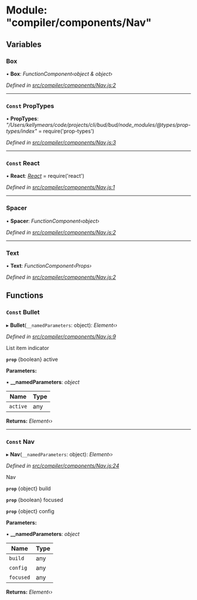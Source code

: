 # Module: "compiler/components/Nav"

## Variables

###  Box

• **Box**: *FunctionComponent‹object & object›*

*Defined in [src/compiler/components/Nav.js:2](https://github.com/roots/bud-support/blob/bd00b72/src/compiler/components/Nav.js#L2)*

___

### `Const` PropTypes

• **PropTypes**: *"/Users/kellymears/code/projects/cli/bud/bud/node_modules/@types/prop-types/index"* = require('prop-types')

*Defined in [src/compiler/components/Nav.js:3](https://github.com/roots/bud-support/blob/bd00b72/src/compiler/components/Nav.js#L3)*

___

### `Const` React

• **React**: *[React](_compiler_hooks_usefocusstate_.md#const-react)* = require('react')

*Defined in [src/compiler/components/Nav.js:1](https://github.com/roots/bud-support/blob/bd00b72/src/compiler/components/Nav.js#L1)*

___

###  Spacer

• **Spacer**: *FunctionComponent‹object›*

*Defined in [src/compiler/components/Nav.js:2](https://github.com/roots/bud-support/blob/bd00b72/src/compiler/components/Nav.js#L2)*

___

###  Text

• **Text**: *FunctionComponent‹Props›*

*Defined in [src/compiler/components/Nav.js:2](https://github.com/roots/bud-support/blob/bd00b72/src/compiler/components/Nav.js#L2)*

## Functions

### `Const` Bullet

▸ **Bullet**(`__namedParameters`: object): *Element‹›*

*Defined in [src/compiler/components/Nav.js:9](https://github.com/roots/bud-support/blob/bd00b72/src/compiler/components/Nav.js#L9)*

List item indicator

**`prop`** {boolean} active

**Parameters:**

▪ **__namedParameters**: *object*

Name | Type |
------ | ------ |
`active` | any |

**Returns:** *Element‹›*

___

### `Const` Nav

▸ **Nav**(`__namedParameters`: object): *Element‹›*

*Defined in [src/compiler/components/Nav.js:24](https://github.com/roots/bud-support/blob/bd00b72/src/compiler/components/Nav.js#L24)*

Nav

**`prop`** {object} build

**`prop`** {boolean} focused

**`prop`** {object} config

**Parameters:**

▪ **__namedParameters**: *object*

Name | Type |
------ | ------ |
`build` | any |
`config` | any |
`focused` | any |

**Returns:** *Element‹›*
